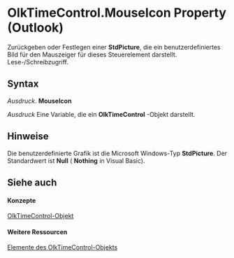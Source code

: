 
# OlkTimeControl.MouseIcon Property (Outlook)

Zurückgeben oder Festlegen einer  **StdPicture**, die ein benutzerdefiniertes Bild für den Mauszeiger für dieses Steuerelement darstellt. Lese-/Schreibzugriff.


## Syntax

 _Ausdruck_. **MouseIcon**

 _Ausdruck_ Eine Variable, die ein **OlkTimeControl** -Objekt darstellt.


## Hinweise

Die benutzerdefinierte Grafik ist die Microsoft Windows-Typ  **StdPicture**. Der Standardwert ist **Null** ( **Nothing** in Visual Basic).


## Siehe auch


#### Konzepte


[OlkTimeControl-Objekt](b23f1741-b920-0caf-d4be-9892d8f2ae07.md)
#### Weitere Ressourcen


[Elemente des OlkTimeControl-Objekts](http://msdn.microsoft.com/library/4a9d0ec3-40b4-c40c-8774-ba8aa1f092e3%28Office.15%29.aspx)